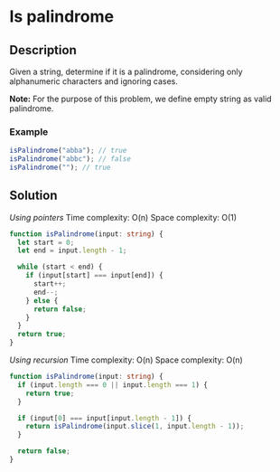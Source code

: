 # Is palindrome

## Description

Given a string, determine if it is a palindrome, considering only alphanumeric characters and ignoring cases.

**Note:** For the purpose of this problem, we define empty string as valid palindrome.

### Example

```ts
isPalindrome("abba"); // true
isPalindrome("abbc"); // false
isPalindrome(""); // true
```

## Solution

_Using pointers_
Time complexity: O(n)
Space complexity: O(1)

```ts
function isPalindrome(input: string) {
  let start = 0;
  let end = input.length - 1;

  while (start < end) {
    if (input[start] === input[end]) {
      start++;
      end--;
    } else {
      return false;
    }
  }
  return true;
}
```

_Using recursion_
Time complexity: O(n)
Space complexity: O(n)

```ts
function isPalindrome(input: string) {
  if (input.length === 0 || input.length === 1) {
    return true;
  }

  if (input[0] === input[input.length - 1]) {
    return isPalindrome(input.slice(1, input.length - 1));
  }

  return false;
}
```
